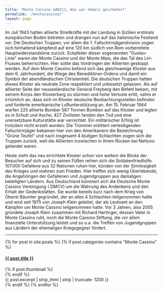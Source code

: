 ```yaml
---
title: 'Monte Cassino &#8211; Was war damals geschehen?'
permalink: '/montecassino/'
layout: page
---
```

Im Juli 1943 hatten alliierte Streitkräfte mit der Landung in Sizilien erstmals europäischen Boden betreten und drangen nun auf das italienische Festland vor. Die Deutschen Truppen, vor allem die 1. Fallschirmjägerdivision zogen sich hinhaltend kämpfend auf eine 120 km südlich von Rom vorbereitete Hauptwiderstandslinie zurück. Eckpfeiler dieser sogenannten "Gustav-Linie" waren der Monte Cassino und der Monte Maio, die das Tal des Liri-Flusses beherrschten. Hier sollte das Vordringen der Alliierten gestoppt werden. Auf dem Monte Cassino befand sich das gleichnamige Kloster aus dem 6. Jahrhundert, die Wiege des Benediktiner-Ordens und damit ein Symbol der abendländischen Christenheit. Die deutschen Truppen hatten dieses Kloster als neutrale Zone respektiert und unbesetzt gelassen. Als auf alliierter Seite der neuseeländische General Freyberg den Befehl bekam, mit seinem Korps den Klosterberg zu stürmen und hohe Verluste erlitt, nahm er irrtümlich an, dass sich im Kloster deutsche Beobachtungsstellen befinden und forderte amerikanische Luftunterstützung an. Am 15. Februar 1944 warfen 225 alliierte Bomber 567 Tonnen Bomben auf das Kloster und legten es in Schutt und Asche; 427 Zivilisten fanden den Tod und eine unersetzbare Kulturstätte war vernichtet. Ein militärischer Erfolg ist trotzdem nicht erzielt worden: Die Trümmer erbittert verteidigenden Fallschirmjäger bekamen hier von den Amerikanern die Bezeichnung "Grüne Teufel" und nach insgesamt 4 blutigen Schlachten zogen sich die Truppen zurück, weil die Alliierten inzwischen in ihrem Rücken bei Nettuno gelandet waren.

Heute zieht das neu errichtete Kloster schon von weitem die Blicke der Besucher auf sich und zu seinen Füßen reihen sich die Soldatenfriedhöfe. 107.000 Gefallene aus 32 Nationen ruhen hier, künden von der Sinnlosigkeit des Krieges und mahnen zum Frieden. Hier treffen sich wenig Überlebende, die Angehörigen der Gefallenen und Jugendgruppen aus damaligen beteiligten Ländern.
Aus Deutschland kümmert sich die Deutsche Monte Cassino Vereinigung ( DMCV) um die Wahrung des Andenkens und den Erhalt der Gedenkstätten. Sie wurde bereits kurz nach dem Krieg von Oberst Bäumler gegründet, der an alles 4 Schlachten teilgenommen hatte und wird seit 1975 von Joseph Klein geleitet, der als Leutnant an den Kämpfen um Monte Cassino teilgenommen hatte. Vor 3 Jahren, also 2005 gründete Joseph Klein zusammen mit Richard Hartinger, dessen Vater in Monte Cassino ruht, noch die Monte Cassino Stiftung, die vor allem finanzielle Unterstützung leistet und so u.a. die Treffen von Jugendgruppen aus Ländern der ehemaligen Kriegsgegner fördert.

<hr>

<section id="news">
  <div class="container">
    <div class="row newsposts">
      {% for post in site.posts %}
      {% if post.categories contains "Monte Cassino" %}
      <div class="post">
        <div class="box" onclick="location.href='{{ post.url }}';">
        <h4 class="post-title"><a href="{{ post.url }}">{{ post.title }}</a></h4>
        {% if post.thumbnail %}
        <a class="thumbnail" href="{{ post.url }}"><div style="background-image:url({{ post.thumbnail }})"></div></a>
        {% endif %}
        <div class="post-excerpt">{{ post.excerpt | strip_html | strip | truncate: 1200 }}</div>
        </div>
      </div>
      {% endif %}
      {% endfor %}
    </div>
    </div>
</section>
